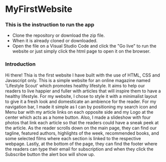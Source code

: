 # MyFirstWebsite

### This is the instruction to run the app
- Clone the repository or download the zip file.
- When it is already cloned or downloaded.
- Open the file on a Visual Studio Code and click the "Go live" to run the website or just simply click the html page to open it on the browser.

### Introduction

Hi there! Thia is the first website I have built with the use of HTML, CSS and Javascript only. This is a simple website for an online magazine named 'Lifestyle Scout' which promotes healthy lifestyle. It aims to help our readers to live happier and fuller with articles that will inspire them to have a healthy lifestyle. For my website, I chose to style it with a minimalist layout to give it a fresh look and domesticate an ambience for the reader. For my navigation bar, I made it simple as I can by positioning my search icon and Menu bar with my article links on each opposite side and my Logo at the center which acts as a home button. Also, I made a slideshow with four photos that link each article so that the readers could have a sneak peek at the article. As the reader scrolls down on the main page, they can find our tagline, featured authors, highlights of the week, recommended books, and some selected films where each section is linked to the respective webpage. Lastly, at the bottom of the page, they can find the footer where the readers can type their email for subscription and when they click the Subscribe button the alert box will show up.


